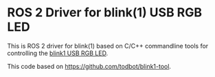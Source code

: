 # ROS 2 Driver for blink(1) USB RGB LED

This is ROS 2 driver for blink(1) based on C/C++ commandline tools for controlling
the [blink1 USB RGB LED](https://blink1.thingm.com/).

This code based on https://github.com/todbot/blink1-tool.
